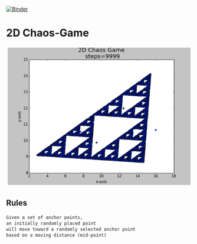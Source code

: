 [![Binder](https://mybinder.org/badge_logo.svg)](https://mybinder.org/v2/gh/CROOOME/Chaos-Game/master)

# 2D Chaos-Game

![seed=100, steps=9999](seed_100_steps_9999.png)


## Rules
    Given a set of anchor points, 
    an initially randomly placed point
    will move toward a randomly selected anchor point
    based on a moving distance (mid-point) 

